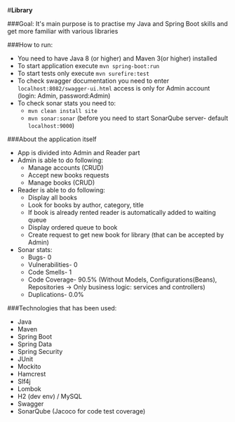 #**Library**

###Goal:
It's main purpose is to practise my Java and Spring Boot skills and get more familiar with various libraries

###How to run:
* You need to have Java 8 (or higher) and Maven 3(or higher) installed
* To start application execute `mvn spring-boot:run`
* To start tests only execute `mvn surefire:test`
* To check swagger documentation you need to enter `localhost:8082/swagger-ui.html`
access is only for Admin account (login: Admin, password:Admin)
* To check sonar stats you need to: 
    * `mvn clean install site`
    * `mvn sonar:sonar` (before you need to start SonarQube server- default `localhost:9000`)

###About the application itself
* App is divided into Admin and Reader part
* Admin is able to do following: 
    * Manage accounts (CRUD)
    * Accept new books requests
    * Manage books (CRUD)
* Reader is able to do following:
    * Display all books
    * Look for books by author, category, title
    * If book is already rented reader is automatically added to waiting queue
    * Display ordered queue to book
    * Create request to get new book for library (that can be accepted by Admin)
* Sonar stats:
    * Bugs- 0
    * Vulnerabilities- 0  
    * Code Smells- 1
    * Code Coverage- 90.5% (Without Models, Configurations(Beans), Repositories -> Only business logic: services and controllers)
    * Duplications-  0.0%   
    
###Technologies that has been used:
* Java 
* Maven 
* Spring Boot
* Spring Data
* Spring Security
* JUnit
* Mockito
* Hamcrest
* Slf4j
* Lombok
* H2 (dev env) / MySQL 
* Swagger 
* SonarQube (Jacoco for code test coverage)



 